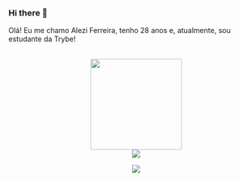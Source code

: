 ### Hi there 👋

Olá! Eu me chamo Alezi Ferreira, tenho 28 anos e, atualmente, sou estudante da Trybe!

<br>

<!-- GITHUB STATUS -->
<div align="center">
  <img height="180em" src="https://github-readme-stats.vercel.app/api?username=alezisan&show_icons=true&theme=dark&include_all_commits=true&count_private=true"/>
 

  <!-- TEMAS: dark, radical, merko, gruvbox, tokyonight, onedark, cobalt, synthwave, highcontrast, dracula -->
</div>

</div>

<!-- REDES SOCIAIS -->
<div align="center">
  <a href="https://instagram.com/alezisan" target="_blank"><img src="https://img.shields.io/badge/-Instagram-%23E4405F?style=for-the-badge&logo=instagram&logoColor=white" target="_blank"></a>
       
  ![](https://visitor-badge.glitch.me/badge?page_id=gus-caetano)
</div>


<!--
**alezisan/alezisan** is a ✨ _special_ ✨ repository because its `README.md` (this file) appears on your GitHub profile.

Here are some ideas to get you started:

- 🔭 I’m currently working on ...
- 🌱 I’m currently learning ...
- 👯 I’m looking to collaborate on ...
- 🤔 I’m looking for help with ...
- 💬 Ask me about ...
- 📫 How to reach me: ...
- 😄 Pronouns: ...
- ⚡ Fun fact: ...
-->
